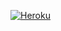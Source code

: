 [![Heroku](https://www.herokucdn.com/deploy/button.svg)](https://heroku.com/deploy?template=https://github.com/Yigitcanb3y/spambostv1/edit/main/README.md.git)
